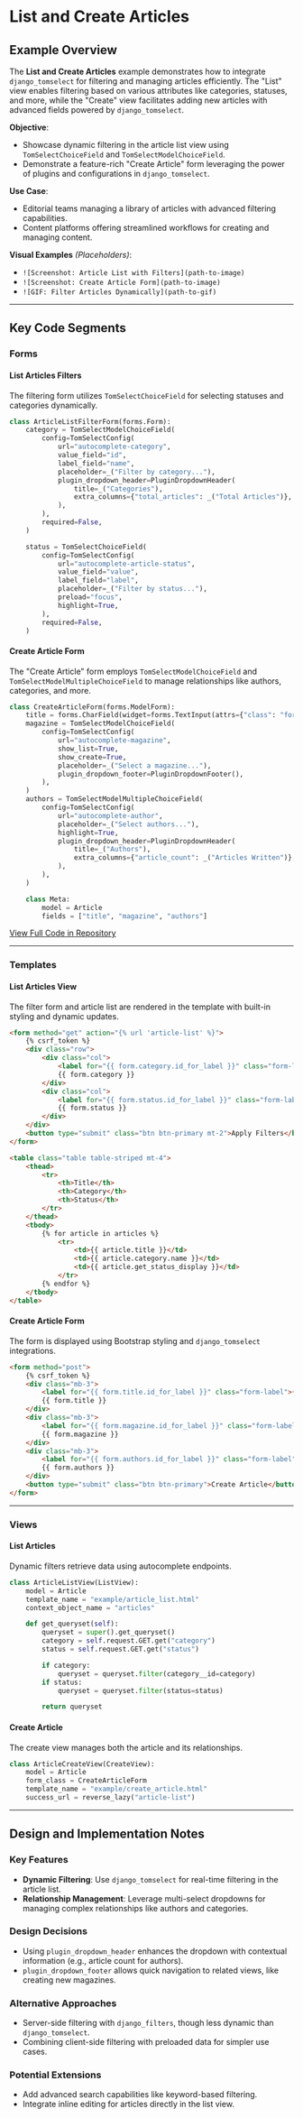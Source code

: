 # List and Create Articles

## Example Overview

The **List and Create Articles** example demonstrates how to integrate `django_tomselect` for filtering and managing articles efficiently. The "List" view enables filtering based on various attributes like categories, statuses, and more, while the "Create" view facilitates adding new articles with advanced fields powered by `django_tomselect`.

**Objective**:
- Showcase dynamic filtering in the article list view using `TomSelectChoiceField` and `TomSelectModelChoiceField`.
- Demonstrate a feature-rich "Create Article" form leveraging the power of plugins and configurations in `django_tomselect`.

**Use Case**:
- Editorial teams managing a library of articles with advanced filtering capabilities.
- Content platforms offering streamlined workflows for creating and managing content.

**Visual Examples** *(Placeholders)*:
- `![Screenshot: Article List with Filters](path-to-image)`
- `![Screenshot: Create Article Form](path-to-image)`
- `![GIF: Filter Articles Dynamically](path-to-gif)`

---

## Key Code Segments

### Forms

#### List Articles Filters
The filtering form utilizes `TomSelectChoiceField` for selecting statuses and categories dynamically.

```python
class ArticleListFilterForm(forms.Form):
    category = TomSelectModelChoiceField(
        config=TomSelectConfig(
            url="autocomplete-category",
            value_field="id",
            label_field="name",
            placeholder=_("Filter by category..."),
            plugin_dropdown_header=PluginDropdownHeader(
                title=_("Categories"),
                extra_columns={"total_articles": _("Total Articles")},
            ),
        ),
        required=False,
    )

    status = TomSelectChoiceField(
        config=TomSelectConfig(
            url="autocomplete-article-status",
            value_field="value",
            label_field="label",
            placeholder=_("Filter by status..."),
            preload="focus",
            highlight=True,
        ),
        required=False,
    )
```

#### Create Article Form
The "Create Article" form employs `TomSelectModelChoiceField` and `TomSelectModelMultipleChoiceField` to manage relationships like authors, categories, and more.

```python
class CreateArticleForm(forms.ModelForm):
    title = forms.CharField(widget=forms.TextInput(attrs={"class": "form-control"}))
    magazine = TomSelectModelChoiceField(
        config=TomSelectConfig(
            url="autocomplete-magazine",
            show_list=True,
            show_create=True,
            placeholder=_("Select a magazine..."),
            plugin_dropdown_footer=PluginDropdownFooter(),
        ),
    )
    authors = TomSelectModelMultipleChoiceField(
        config=TomSelectConfig(
            url="autocomplete-author",
            placeholder=_("Select authors..."),
            highlight=True,
            plugin_dropdown_header=PluginDropdownHeader(
                title=_("Authors"),
                extra_columns={"article_count": _("Articles Written")},
            ),
        ),
    )

    class Meta:
        model = Article
        fields = ["title", "magazine", "authors"]
```
[View Full Code in Repository](#)

---

### Templates

#### List Articles View
The filter form and article list are rendered in the template with built-in styling and dynamic updates.

```html
<form method="get" action="{% url 'article-list' %}">
    {% csrf_token %}
    <div class="row">
        <div class="col">
            <label for="{{ form.category.id_for_label }}" class="form-label">Category</label>
            {{ form.category }}
        </div>
        <div class="col">
            <label for="{{ form.status.id_for_label }}" class="form-label">Status</label>
            {{ form.status }}
        </div>
    </div>
    <button type="submit" class="btn btn-primary mt-2">Apply Filters</button>
</form>

<table class="table table-striped mt-4">
    <thead>
        <tr>
            <th>Title</th>
            <th>Category</th>
            <th>Status</th>
        </tr>
    </thead>
    <tbody>
        {% for article in articles %}
            <tr>
                <td>{{ article.title }}</td>
                <td>{{ article.category.name }}</td>
                <td>{{ article.get_status_display }}</td>
            </tr>
        {% endfor %}
    </tbody>
</table>
```

#### Create Article Form
The form is displayed using Bootstrap styling and `django_tomselect` integrations.

```html
<form method="post">
    {% csrf_token %}
    <div class="mb-3">
        <label for="{{ form.title.id_for_label }}" class="form-label">{{ form.title.label }}</label>
        {{ form.title }}
    </div>
    <div class="mb-3">
        <label for="{{ form.magazine.id_for_label }}" class="form-label">{{ form.magazine.label }}</label>
        {{ form.magazine }}
    </div>
    <div class="mb-3">
        <label for="{{ form.authors.id_for_label }}" class="form-label">{{ form.authors.label }}</label>
        {{ form.authors }}
    </div>
    <button type="submit" class="btn btn-primary">Create Article</button>
</form>
```

---

### Views

#### List Articles
Dynamic filters retrieve data using autocomplete endpoints.

```python
class ArticleListView(ListView):
    model = Article
    template_name = "example/article_list.html"
    context_object_name = "articles"

    def get_queryset(self):
        queryset = super().get_queryset()
        category = self.request.GET.get("category")
        status = self.request.GET.get("status")

        if category:
            queryset = queryset.filter(category__id=category)
        if status:
            queryset = queryset.filter(status=status)

        return queryset
```

#### Create Article
The create view manages both the article and its relationships.

```python
class ArticleCreateView(CreateView):
    model = Article
    form_class = CreateArticleForm
    template_name = "example/create_article.html"
    success_url = reverse_lazy("article-list")
```

---

## Design and Implementation Notes

### Key Features
- **Dynamic Filtering**: Use `django_tomselect` for real-time filtering in the article list.
- **Relationship Management**: Leverage multi-select dropdowns for managing complex relationships like authors and categories.

### Design Decisions
- Using `plugin_dropdown_header` enhances the dropdown with contextual information (e.g., article count for authors).
- `plugin_dropdown_footer` allows quick navigation to related views, like creating new magazines.

### Alternative Approaches
- Server-side filtering with `django_filters`, though less dynamic than `django_tomselect`.
- Combining client-side filtering with preloaded data for simpler use cases.

### Potential Extensions
- Add advanced search capabilities like keyword-based filtering.
- Integrate inline editing for articles directly in the list view.
